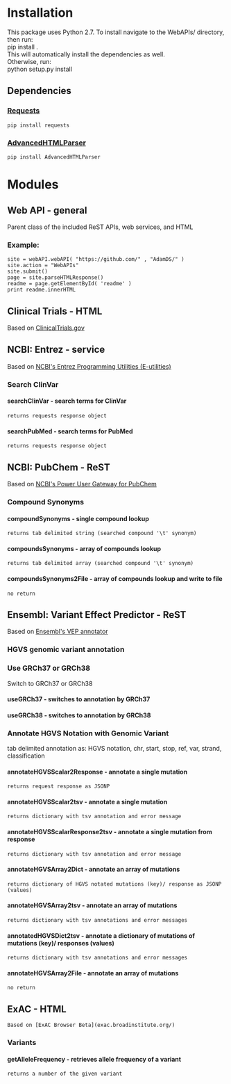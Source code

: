 # Installation
This package uses Python 2.7.
To install navigate to the WebAPIs/ directory, then run:</br>
	pip install .</br>
This will automatically install the dependencies as well.</br>
Otherwise, run:</br>
	python setup.py install</br>
## Dependencies
### [Requests](http://docs.python-requests.org/en/latest/) 
	pip install requests 
### [AdvancedHTMLParser](https://pypi.python.org/pypi/AdvancedHTMLParser) 
	pip install AdvancedHTMLParser 
# Modules
## Web API - general
Parent class of the included ReST APIs, web services, and HTML
### Example:
	site = webAPI.webAPI( "https://github.com/" , "AdamDS/" )
	site.action = "WebAPIs"
	site.submit()
	page = site.parseHTMLResponse()
	readme = page.getElementById( 'readme' )
	print readme.innerHTML
## Clinical Trials - HTML
Based on [ClinicalTrials.gov](https://clinicaltrials.gov/ct2/info/linking)
## NCBI: Entrez - service
Based on [NCBI's Entrez Programming Utilities (E-utilities)](http://www.ncbi.nlm.nih.gov/books/NBK25501/)
### Search ClinVar
#### searchClinVar - search terms for ClinVar
	returns requests response object
#### searchPubMed - search terms for PubMed
	returns requests response object
## NCBI: PubChem - ReST
Based on [NCBI's Power User Gateway for PubChem](http://www.ncbi.nlm.nih.gov/home/api.shtml)
### Compound Synonyms
#### compoundSynonyms - single compound lookup
	returns tab delimited string (searched compound '\t' synonym)
#### compoundsSynonyms - array of compounds lookup
	returns tab delimited array (searched compound '\t' synonym)
#### compoundsSynonyms2File - array of compounds lookup and write to file
	no return
## Ensembl: Variant Effect Predictor - ReST
Based on [Ensembl's VEP annotator](http://rest.ensembl.org/#Variation)
### HGVS genomic variant annotation
### Use GRCh37 or GRCh38
Switch to GRCh37 or GRCh38
#### useGRCh37 - switches to annotation by GRCh37
#### useGRCh38 - switches to annotation by GRCh38
### Annotate HGVS Notation with Genomic Variant
tab delimited annotation as:
HGVS notation, chr, start, stop, ref, var, strand, classification
#### annotateHGVSScalar2Response - annotate a single mutation
	returns request response as JSONP
#### annotateHGVSScalar2tsv - annotate a single mutation
	returns dictionary with tsv annotation and error message
#### annotateHGVSScalarResponse2tsv - annotate a single mutation from response
	returns dictionary with tsv annotation and error message
#### annotateHGVSArray2Dict - annotate an array of mutations
	returns dictionary of HGVS notated mutations (key)/ response as JSONP (values)
#### annotateHGVSArray2tsv - annotate an array of mutations
	returns dictionary with tsv annotations and error messages
#### annotatedHGVSDict2tsv - annotate a dictionary of mutations of mutations (key)/ responses (values) 
	returns dictionary with tsv annotations and error messages
#### annotateHGVSArray2File - annotate an array of mutations
	no return
## ExAC - HTML
	Based on [ExAC Browser Beta](exac.broadinstitute.org/)
### Variants
#### getAlleleFrequency - retrieves allele frequency of a variant
	returns a number of the given variant
